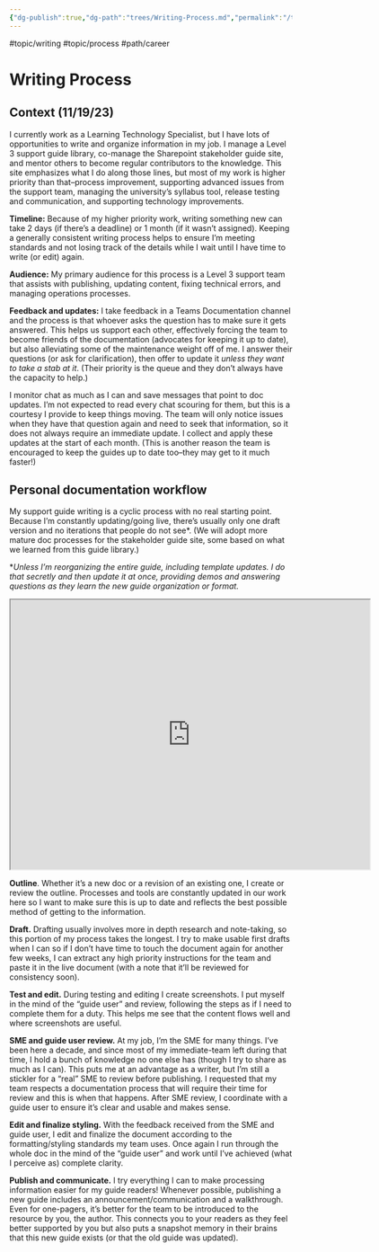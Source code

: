 ```yaml
---
{"dg-publish":true,"dg-path":"trees/Writing-Process.md","permalink":"/trees/writing-process/","created":"2024-12-14T13:46:13.716-05:00","updated":"2025-01-31T23:08:46.925-05:00"}
---
```



#topic/writing #topic/process #path/career 

# Writing Process

## Context (11/19/23)
I currently work as a Learning Technology Specialist, but I have lots of opportunities to write and organize information in my job. I manage a Level 3 support guide library, co-manage the Sharepoint stakeholder guide site, and mentor others to become regular contributors to the knowledge. This site emphasizes what I do along those lines, but most of my work is higher priority than that–process improvement, supporting advanced issues from the support team, managing the university’s syllabus tool, release testing and communication, and supporting technology improvements.

**Timeline:** Because of my higher priority work, writing something new can take 2 days (if there’s a deadline) or 1 month (if it wasn’t assigned). Keeping a generally consistent writing process helps to ensure I’m meeting standards and not losing track of the details while I wait until I have time to write (or edit) again.

**Audience:** My primary audience for this process is a Level 3 support team that assists with publishing, updating content, fixing technical errors, and managing operations processes.

**Feedback and updates:** I take feedback in a Teams Documentation channel and the process is that whoever asks the question has to make sure it gets answered. This helps us support each other, effectively forcing the team to become friends of the documentation (advocates for keeping it up to date), but also alleviating some of the maintenance weight off of me. I answer their questions (or ask for clarification), then offer to update it _unless they want to take a stab at it_. (Their priority is the queue and they don’t always have the capacity to help.)

I monitor chat as much as I can and save messages that point to doc updates. I’m not expected to read every chat scouring for them, but this is a courtesy I provide to keep things moving. The team will only notice issues when they have that question again and need to seek that information, so it does not always require an immediate update. I collect and apply these updates at the start of each month. (This is another reason the team is encouraged to keep the guides up to date too–they may get to it much faster!)

## Personal documentation workflow
My support guide writing is a cyclic process with no real starting point. Because I’m constantly updating/going live, there’s usually only one draft version and no iterations that people do not see*. (We will adopt more mature doc processes for the stakeholder guide site, some based on what we learned from this guide library.)

*_Unless I’m reorganizing the entire guide, including template updates. I do that secretly and then update it at once, providing demos and answering questions as they learn the new guide organization or format._
<iframe src="https://drive.google.com/file/d/1gtcrPGv_AJ5ZlPTAhOslREUX7eg6VLkl/preview" width="640" height="480" allow="autoplay"></iframe>

**Outline**. Whether it’s a new doc or a revision of an existing one, I create or review the outline. Processes and tools are constantly updated in our work here so I want to make sure this is up to date and reflects the best possible method of getting to the information.

**Draft.** Drafting usually involves more in depth research and note-taking, so this portion of my process takes the longest. I try to make usable first drafts when I can so if I don’t have time to touch the document again for another few weeks, I can extract any high priority instructions for the team and paste it in the live document (with a note that it’ll be reviewed for consistency soon).

**Test and edit.** During testing and editing I create screenshots. I put myself in the mind of the “guide user” and review, following the steps as if I need to complete them for a duty. This helps me see that the content flows well and where screenshots are useful.

**SME and guide user review.** At my job, I’m the SME for many things. I’ve been here a decade, and since most of my immediate-team left during that time, I hold a bunch of knowledge no one else has (though I try to share as much as I can). This puts me at an advantage as a writer, but I’m still a stickler for a “real” SME to review before publishing. I requested that my team respects a documentation process that will require their time for review and this is when that happens. After SME review, I coordinate with a guide user to ensure it’s clear and usable and makes sense.

**Edit and finalize styling.** With the feedback received from the SME and guide user, I edit and finalize the document according to the formatting/styling standards my team uses. Once again I run through the whole doc in the mind of the “guide user” and work until I’ve achieved (what I perceive as) complete clarity.

**Publish and communicate.** I try everything I can to make processing information easier for my guide readers! Whenever possible, publishing a new guide includes an announcement/communication and a walkthrough. Even for one-pagers, it’s better for the team to be introduced to the resource by you, the author. This connects you to your readers as they feel better supported by you but also puts a snapshot memory in their brains that this new guide exists (or that the old guide was updated).
